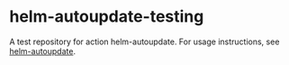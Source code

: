 # helm-autoupdate-testing
A test repository for action helm-autoupdate.  For usage instructions,
see [helm-autoupdate](https://github.com/cresta/helm-autoupdate).
